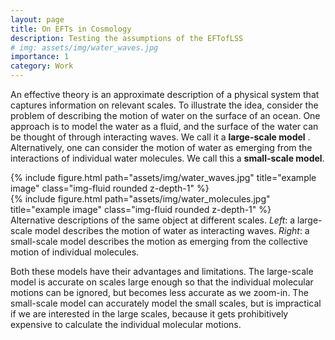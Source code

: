 ```yaml
---
layout: page
title: On EFTs in Cosmology
description: Testing the assumptions of the EFTofLSS
# img: assets/img/water_waves.jpg
importance: 1
category: Work
---
```

<p>An effective theory is an approximate description of a physical system that captures information on relevant scales. To illustrate the idea, consider the problem of describing the motion of water on the surface of an ocean. One approach is to model the water as a fluid, and the surface of the water can be thought of through interacting waves. We call it a <b>large-scale model</b> . Alternatively, one can consider the motion of water as emerging from the interactions of individual water molecules. We call this a <b>small-scale model</b>.
</p>

<div class="row">
    <div class="col-sm mt-3 mt-md-0">
        {% include figure.html path="assets/img/water_waves.jpg" title="example image" class="img-fluid rounded z-depth-1" %}
    </div>
    <div class="col-sm mt-3 mt-md-0">
        {% include figure.html path="assets/img/water_molecules.jpg" title="example image" class="img-fluid rounded z-depth-1" %}
    </div>
</div>
<div class="caption">
    Alternative descriptions of the same object at different scales. <i>Left</i>: a large-scale model describes the motion of water as interacting waves. <i>Right</i>: a small-scale model describes the motion as emerging from the collective motion of individual molecules.
</div>

<p>Both these models have their advantages and limitations. The large-scale model is accurate on scales large enough so that the individual molecular motions can be ignored, but becomes less accurate as we zoom-in. The small-scale model can accurately model the small scales, but is impractical if we are interested in the large scales, because it gets prohibitively expensive to calculate the individual molecular motions.
</p>